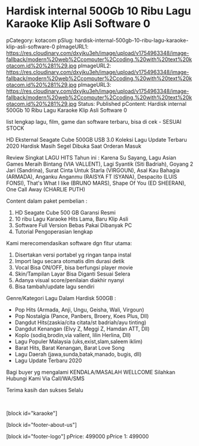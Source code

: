 # Hardisk internal 500Gb 10 Ribu Lagu Karaoke Klip Asli Software 0

pCategory: kotacom
pSlug: hardisk-internal-500gb-10-ribu-lagu-karaoke-klip-asli-software-0
pImageURL1: https://res.cloudinary.com/dxyjku3eh/image/upload/v1754963348/image-fallback/modern%20web%2Ccomputer%2Ccoding.%20with%20text%20kotacom.id%20%281%29.jpg
pImageURL2: https://res.cloudinary.com/dxyjku3eh/image/upload/v1754963348/image-fallback/modern%20web%2Ccomputer%2Ccoding.%20with%20text%20kotacom.id%20%281%29.jpg
pImageURL3: https://res.cloudinary.com/dxyjku3eh/image/upload/v1754963348/image-fallback/modern%20web%2Ccomputer%2Ccoding.%20with%20text%20kotacom.id%20%281%29.jpg
Status: Published
pContent: Hardisk internal 500Gb 10 Ribu Lagu Karaoke Klip Asli Software 0

list lengkap lagu, film, game dan software terbaru, bisa di cek -   SESUAI STOCK


HD Eksternal Seagate Cube 500GB USB 3.0
Koleksi Lagu Update Terbaru 2020
Hardisk Masih Segel Dibuka Saat Orderan Masuk

Review Singkat LAGU HITS Tahun ini :
Karena Su Sayang, Lagu Asian Games Meraih Bintang (VIA VALLENT), Lagi Syantik (Siti Badriah), Goyang 2 Jari (Sandrina), Surat Cinta Untuk Starla (VIRGOUN), Asal Kau Bahagia (ARMADA), Anganku Anganmu (RAISYA FT ISYANA), Despacito (LUIS FONSI), That's What I like (BRUNO MARS), Shape Of You (ED SHEERAN), One Call Away (CHARLIE PUTH)

Content dalam paket pembelian :
1. HD Seagate Cube 500 GB Garansi Resmi
2. 10 ribu Lagu Karaoke Hits Lama, Baru Klip Asli
3. Software Full Version Bebas Pakai Dibanyak PC
4. Tutorial Pengoperasian lengkap

Kami merecomendasikan software dgn fitur utama:
1. Disertakan versi portabel yg ringan tanpa instal
2. Import lagu secara otomatis dlm durasi detik
3. Vocal Bisa ON/OFF, bisa berfungsi player movie
4. Skin/Tampilan Layar Bisa Diganti Sesuai Selera
5. Adanya visual score/penilaian diakhir nyanyi
6. Bisa tambah/update lagu sendiri

Genre/Kategori Lagu Dalam Hardisk 500GB :
- Pop Hits (Armada, Anji, Ungu, Geisha, Wali, Virgoun)
- Pop Nostalgia (Pance, Panbers, Broery, Koes Plus, Dll)
- Dangdut Hits(zaskia/cita citata/st badriah/ayu tinting)
- Dangdut Kenangan (Elvy Z, Meggi Z, Hamdan ATT, Dll)
- Koplo (sodiq,brodin,via vallent, lilin Herlina, Dll)
- Lagu Populer Malaysia (uks,exist,slam,saleem iklim)
- Barat Hits, Barat Kenangan, Barat Love Song
- Lagu Daerah (jawa,sunda,batak,manado, bugis, dll)
- Lagu Update Terbaru 2020

Bagi buyer yg mengalami KENDALA/MASALAH
WELLCOME Silahkan Hubungi Kami Via Call/WA/SMS



Terima kasih dan sukses Selalu

&nbsp;

[block id="karaoke"]

[block id="footer-about-us"]

[block id="footer-logo"]
pPrice: 499000
pPrice 1: 499000